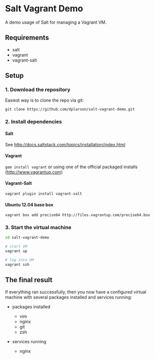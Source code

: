 # Salt Vagrant Demo
A demo usage of Salt for managing a Vagrant VM.

## Requirements
- salt
- vagrant
- vagrant-salt


## Setup

### 1. Download the repository
Easiest way is to clone the repo via git:

```
git clone https://github.com/dplarson/salt-vagrant-demo.git
```


### 2. Install dependencies

#### Salt
See http://docs.saltstack.com/topics/installation/index.html

#### Vagrant
``gem install vagrant`` or using one of the official packaged installs (http://www.vagrantup.com)

#### Vagrant-Salt
``vagrant plugin install vagrant-salt``

#### Ubuntu 12.04 base box
``vagrant box add precise64 http://files.vagrantup.com/precise64.box``


### 3. Start the virtual machine
```sh
cd salt-vagrant-demo

# start VM
vagrant up

# log into VM
vagrant ssh
```


## The final result
If everything ran successfully, then you now have a configured virtual machine
with several packages installed and services running:

- packages installed
    - vim
    - nginx
    - git
    - zsh

- services running
    - nginx
